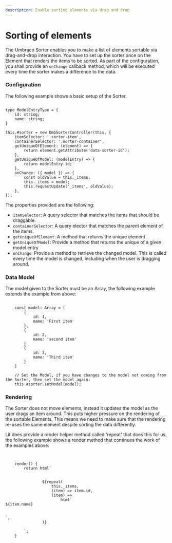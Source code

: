 ```yaml
---
description: Enable sorting elements via drag and drop
---
```


# Sorting of elements

The Umbraco Sorter enables you to make a list of elements sortable via drag-and-drop interaction.
You have to set up the sorter once on the Element that renders the items to be sorted.
As part of the configuration, you shall provide an `onChange` callback method, which will be executed every time the sorter makes a difference to the data.

### Configuration

The following example shows a basic setup of the Sorter.

<pre class="language-typescript"><code class="lang-typescript">
type ModelEntryType = {
    id: string;
    name: string;
}

this.#sorter = new UmbSorterController<ModelEntryType, HTMLElement>(this, {
    itemSelector: '.sorter-item',
    containerSelector: '.sorter-container',
    getUniqueOfElement: (element) => {
        return element.getAttribute('data-sorter-id');
    },
    getUniqueOfModel: (modelEntry) => {
        return modelEntry.id;
    },
    onChange: ({ model }) => {
        const oldValue = this._items;
        this._items = model;
        this.requestUpdate('_items', oldValue);
    },
});
</code></pre>

The properties provided are the following:

-   `itemSelector`: A query selector that matches the items that should be draggable.
-   `containerSelector`: A query elector that matches the parent element of the items.
-   `getUniqueOfElement`: A method that returns the unique element
-   `getUniqueOfModel`: Provide a method that returns the unique of a given model entry
-   `onChange`: Provide a method to retrieve the changed model. This is called every time the model is changed, including when the user is dragging around.

### Data Model

The model given to the Sorter must be an Array, the following example extends the example from above:

<pre class="language-typescript"><code class="lang-typescript">
    const model: Array<ModelEntryType> = [
        {
            id: 1,
            name: 'First item'
        },
        {
            id: 2,
            name: 'second item'
        }
        {
            id: 3,
            name: 'Third item'
        }
    ]

    // Set the Model, if you have changes to the model not coming from the Sorter, then set the model again:
    this.#sorter.setModel(model);
</code></pre>

### Rendering

The Sorter does not move elements, instead it updates the model as the user drags an item around. This puts higher pressure on the rendering of the sortable Elements. This means we need to make sure that the rendering re-uses the same element despite sorting the data differently.

Lit does provide a render helper method called 'repeat' that does this for us, the following example shows a render method that continues the work of the examples above:

<pre class="language-typescript"><code class="lang-typescript">

    render() {
		return html`
			<div class="sorter-container">
				${repeat(
					this._items,
					(item) => item.id,
					(item) =>
						html`<div data-sorter-id=${item.name}>${item.name}</div>
						</div>`,
				)}
			</div>
		`;
	}
</code></pre>
